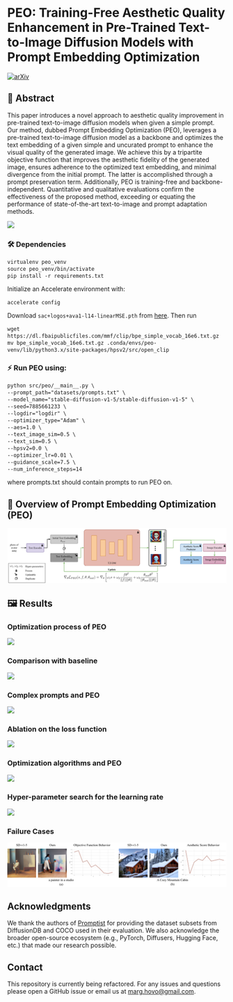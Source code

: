 # PEO: Training-Free Aesthetic Quality Enhancement in Pre-Trained Text-to-Image Diffusion Models with Prompt Embedding Optimization

[![arXiv](https://img.shields.io/badge/arXiv-Paper-B31B1B)](https://arxiv.org/)


## 📄 Abstract

This paper introduces a novel approach to aesthetic quality improvement in pre-trained text-to-image diffusion models when given a simple prompt. Our method, dubbed Prompt Embedding Optimization (PEO), leverages a pre-trained text-to-image diffusion model as a backbone and optimizes the text embedding of a given simple and uncurated prompt to enhance the visual quality of the generated image. We achieve this by a tripartite objective function that improves the aesthetic fidelity of the generated image, ensures adherence to the optimized text embedding, and minimal divergence from the initial prompt. The latter is accomplished through a prompt preservation term. Additionally, PEO is training-free and backbone-independent. Quantitative and qualitative evaluations confirm the effectiveness of the proposed method, exceeding or equating the performance of state-of-the-art text-to-image and prompt adaptation methods.

![](assets/teaser.svg)

### 🛠️ Dependencies 

```
virtualenv peo_venv
source peo_venv/bin/activate
pip install -r requirements.txt
```

Initialize an Accelerate environment with:

```
accelerate config
```

Download `sac+logos+ava1-l14-linearMSE.pth` from [here](https://github.com/christophschuhmann/improved-aesthetic-predictor).
Then run

```
wget https://dl.fbaipublicfiles.com/mmf/clip/bpe_simple_vocab_16e6.txt.gz
mv bpe_simple_vocab_16e6.txt.gz .conda/envs/peo-venv/lib/python3.x/site-packages/hpsv2/src/open_clip
```

### ⚡ Run PEO using:

```
python src/peo/__main__.py \
--prompt_path="datasets/prompts.txt" \
--model_name="stable-diffusion-v1-5/stable-diffusion-v1-5" \
--seed=7885661233 \
--logdir="logdir" \
--optimizer_type="Adam" \
--aes=1.0 \
--text_image_sim=0.5 \
--text_sim=0.5 \
--hpsv2=0.0 \
--optimizer_lr=0.01 \
--guidance_scale=7.5 \
--num_inference_steps=14
```

where prompts.txt should contain prompts to run PEO on. 

## 📐 Overview of Prompt Embedding Optimization (PEO)
![](assets/method.svg)

## 🖼️ Results

### Optimization process of PEO
![](assets/fig_9.svg)

### Comparison with baseline
![](assets/fig_4.svg)

### Complex prompts and PEO
![](assets/fig_10.svg)

### Ablation on the loss function
![](assets/fig_7.svg)

### Optimization algorithms and PEO
![](assets/fig_3_sup.svg)

### Hyper-parameter search for the learning rate
![](assets/fig_2_sup.svg)

### Failure Cases
![](assets/fig_14.svg)


## Acknowledgments

We thank the authors of [Promptist](https://huggingface.co/microsoft/Promptist) for providing the dataset subsets from DiffusionDB and COCO used in their evaluation.
We also acknowledge the broader open-source ecosystem (e.g., PyTorch, Diffusers, Hugging Face, etc.) that made our research possible.


## Contact

This repository is currently being refactored. For any issues and questions please open a GitHub issue or email us at [marg.hovo@gmail.com](mailto:marg.hovo@gmail.com).

